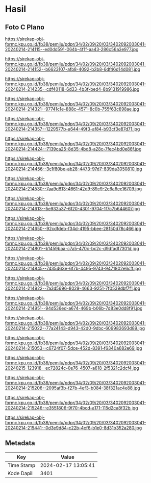 # Hasil

## Foto C Plano

https://sirekap-obj-formc.kpu.go.id/fb38/pemilu/pdpr/34/02/09/20/03/3402092003041-20240214-214115--ed0dd591-064b-4f1f-aa43-286c56a3e977.jpg

https://sirekap-obj-formc.kpu.go.id/fb38/pemilu/pdpr/34/02/09/20/03/3402092003041-20240214-214152--b6623107-afb8-4092-b2b8-6df46d14d081.jpg

https://sirekap-obj-formc.kpu.go.id/fb38/pemilu/pdpr/34/02/09/20/03/3402092003041-20240214-214235--cdf40118-6d33-4b3f-bed4-8b9131919986.jpg

https://sirekap-obj-formc.kpu.go.id/fb38/pemilu/pdpr/34/02/09/20/03/3402092003041-20240214-214321--97741c1e-888c-4571-8c0b-755f63c898ae.jpg

https://sirekap-obj-formc.kpu.go.id/fb38/pemilu/pdpr/34/02/09/20/03/3402092003041-20240214-214357--1229577b-a644-49f3-af84-b93cf3e87d71.jpg

https://sirekap-obj-formc.kpu.go.id/fb38/pemilu/pdpr/34/02/09/20/03/3402092003041-20240214-214424--7139ca25-8d35-4bd8-a28c-7fec4bd0e86f.jpg

https://sirekap-obj-formc.kpu.go.id/fb38/pemilu/pdpr/34/02/09/20/03/3402092003041-20240214-214456--3c1f80be-ab28-4473-97d7-839da3050810.jpg

https://sirekap-obj-formc.kpu.go.id/fb38/pemilu/pdpr/34/02/09/20/03/3402092003041-20240214-214530--7aa9d813-4661-42d9-89c9-2e6a6ee16709.jpg

https://sirekap-obj-formc.kpu.go.id/fb38/pemilu/pdpr/34/02/09/20/03/3402092003041-20240214-214613--5e932a37-6f20-4301-9704-1f7c7b644607.jpg

https://sirekap-obj-formc.kpu.go.id/fb38/pemilu/pdpr/34/02/09/20/03/3402092003041-20240214-214650--92cdfdeb-f34d-4195-bbee-28150d78c466.jpg

https://sirekap-obj-formc.kpu.go.id/fb38/pemilu/pdpr/34/02/09/20/03/3402092003041-20240214-214801--b1459baa-c7a5-470c-bc2c-d9dfadf7301d.jpg

https://sirekap-obj-formc.kpu.go.id/fb38/pemilu/pdpr/34/02/09/20/03/3402092003041-20240214-214845--7435463e-6f7b-4495-9743-9471802e6cff.jpg

https://sirekap-obj-formc.kpu.go.id/fb38/pemilu/pdpr/34/02/09/20/03/3402092003041-20240214-214922--7a3d5696-8029-4663-9251-7f0539dbf7f1.jpg

https://sirekap-obj-formc.kpu.go.id/fb38/pemilu/pdpr/34/02/09/20/03/3402092003041-20240214-214951--94d536ed-a674-469b-b06b-7d83e0dd8f91.jpg

https://sirekap-obj-formc.kpu.go.id/fb38/pemilu/pdpr/34/02/09/20/03/3402092003041-20240214-215022--77a24143-d943-42d0-9dbc-609983693d89.jpg

https://sirekap-obj-formc.kpu.go.id/fb38/pemilu/pdpr/34/02/09/20/03/3402092003041-20240214-215053--c6724f07-5dce-452d-8391-f6340a682e69.jpg

https://sirekap-obj-formc.kpu.go.id/fb38/pemilu/pdpr/34/02/09/20/03/3402092003041-20240215-123918--ec72824c-0e76-4507-a618-2f5321c2dcf4.jpg

https://sirekap-obj-formc.kpu.go.id/fb38/pemilu/pdpr/34/02/09/20/03/3402092003041-20240214-215206--2095af3b-f27b-4ef3-b084-38f321ac4e88.jpg

https://sirekap-obj-formc.kpu.go.id/fb38/pemilu/pdpr/34/02/09/20/03/3402092003041-20240214-215246--e3551806-9f70-4bcd-a171-115d2ca8f32b.jpg

https://sirekap-obj-formc.kpu.go.id/fb38/pemilu/pdpr/34/02/09/20/03/3402092003041-20240214-215441--0d3e9d84-c22b-4cf6-b1e0-8d31b352a280.jpg


## Metadata

| Key        | Value               |
| ---------- | ------------------- |
| Time Stamp | 2024-02-17 13:05:41 |
| Kode Dapil | 3401                |



